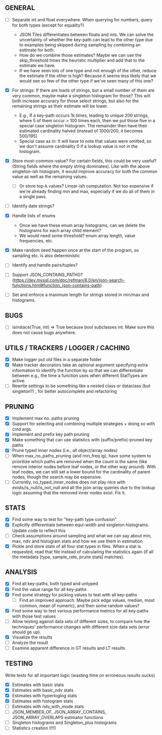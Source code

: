 
## GENERAL
- [ ] Separate int and float everywhere. When querying for numbers, query for both types (except for equality?) 
  * JSON Tiles differentiates between floats and ints. We can solve the uncertainty of whether the key-path can lead to the other type due to examples being skipped during sampling by combining an estimate for both.
  * How do we combine those estimates? Maybe we can use the skip_threshold times the heuristic multiplier and add that to the estimate we have. 
  * If we have seen lots of one type and not enough of the other, reduce the estimate if the other is high? Because it seems less likely that we would see so few of the other type if we've seen many of this one?
- [x] For strings: If there are loads of strings, but a small number of them are very common, maybe make a singleton histogram for those? This will both increase accuracy for those select strings, but also for the remaining strings as their estimate will be lower. 
  * E.g., If a key-path occurs 1k times, leading to unique 200 strings, where 5 of them occur > 100 times each, then we put those five in a special case singleton histogram. The remainder then have their estimated cardinality halved (instead of 1000/200, it becomes 500/195)
  * Special case as in: It will have to note that values were omitted, so we don't assume cardinality 0 if a lookup value is not in the histogram.
- [x] Store most-common-value? For certain fields, this could be very useful? (String fields where the empty string dominates). Like with the above singleton-ish histogram, it would improve accuracy for both the common value as well as the remaining values. 
  - [ ] Or store top-k values? Linear-ish computation. Not too expensive if we're already finding min and max, especially if we do all of them in a single pass. 
- [ ] Identify date strings?
- [x] Handle lists of enums
  * Once we have these enum array histograms, can we delete the histograms for each array child element?
  * We would need some threshold? enum array length, value frequencies, etc.
- [x] Make random seed happen once at the start of the program, so sampling etc. is also deterministic
- [ ] Identify and handle pairs/tuples? 
- [ ] Support JSON_CONTAINS_PATH()? (https://dev.mysql.com/doc/refman/8.0/en/json-search-functions.html#function_json-contains-path)
- [ ] Set and enforce a maximum length for strings stored in min/max and histograms.


## BUGS
- [ ] isinstace(True, int) => True because bool subclasses int. Make sure this does not cause bugs anywhere. 

## UTILS / TRACKERS / LOGGER / CACHING
- [x] Make logger put old files in a separate folder
- [x] Make tracker decorators take an optional argument specifying extra information to identify the function by so that we can differentiate between e.g., the time a function uses when different StatTypes are active.
- [ ] Rewrite settings to be something like a nested class or dataclass (but singleton?) , for better autocomplete and refactoring

## PRUNING
- [x] Implement max no. paths pruning  
- [x] Support for selecting and combining multiple strategies + doing so with cmd args.
- [x] Implement and prefix key path pruning
- [x] Make something that can use statistics with (suffix/prefix)-pruned key paths
- [x] Prune typed inner nodes (i.e., all object/array nodes)
- [ ] When max_no_paths_pruning (and min_freq ig), have some system to prioritize which paths are removed when the count is the same (like remove interior nodes before leaf nodes, or the other way around). With leaf nodes, we can still set a lower bound for the cardinality of parent nodes, though the search may be expensive. 
- [ ] Currently, no_typed_inner_nodes does not play nice with exists/is_null/is_not_null and all the json array queries due to the lookup logic assuming that the removed inner nodes exist. Fix it.  

## STATS
- [x] Find some way to test for "key-path type confusion"
- [x] Explicitly differentiate between equi-width and singleton histograms. Update code to reflect this
- [ ] Check assumptions around sampling and what we can say about min, max, ndv and histogram stats and how we use them in estimation
- [x] Pickle and store stats of all four stat types in files. When a stat is requested, read that file instead of calculating the statistics again (if all the metadata [type, sample_rate, prune stats] matches).

## ANALYSIS
- [x] Find all key-paths, both typed and untyped
- [x] Find the value range for all key-paths
- [x] Find some strategy for picking values to test with all key-paths
  - [ ] Find an improved approach. Maybe pick edge values, median, most common, mean (if numeric), and then some random values?
- [x] Find some way to test various performance metrics for all key-paths with those test values
- [ ] Allow testing against data sets of different sizes, to compare how the techniques' performance changes with different size data sets (error should go up).
- [x] Visualize the results
- [ ] Analyze the result
- [ ] Examine apparent difference in GT results and LT results

## TESTING
Write tests for all important logic (wasting time on erroneous results sucks)
- [x] Estimates with basic stats
- [x] Estimates with basic_ndv stats
- [x] Estimates with hyperloglog stats
- [x] Estimates with histogram stats
- [ ] Estimates with ndv_with_mode stats
- [ ] JSON_MEMBER_OF, JSON_ARRAY_CONTAINS, JSON_ARRAY_OVERLAPS estimator functions
- [ ] Singleton histograms and Singleton_plus histograms
- [ ] Statistics creation (!!!)